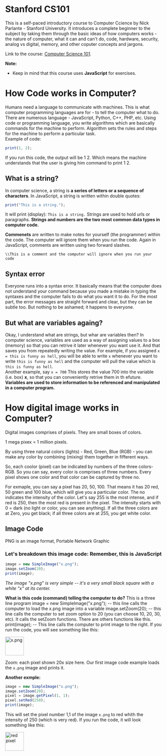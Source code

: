 # Stanford CS101 

This is a self-paced introductory course to Computer Ccience by Nick Parlante - Stanford University. It introduces a complete beginner to the subject by taking them through the basic ideas of how computers works - the nature of computer, what it can and can't do, code, hardware, security, analog vs digital, memory, and other coputer concepts and jargons. 

Link to the course: [Computer Science 101](https://learning.edx.org/course/course-v1:StanfordOnline+CSX0001+1T2020/home).

**Note:** 
* Keep in mind that this course uses **JavaScript** for exercises.

# How Code works in Computer?

Humans need a language to communicate with machines. This is what computer programming languages are for - to tell the computer what to do. There are numerous language - JavaScript, Python, C++, PHP, etc.
Using code or programming language, you write algorithms which are basically commands for the machine to perform. Algorithm sets the rules and steps for the machine to perform a particular task.      
Example of code:
```javascript
print(1, 2);
```
If you run this code, the output will be 1 2. Which means the machine understands that the user is giving him command to print 1 2. 

## What is a string?
In computer science, a string is **a series of letters or a sequence of characters**. In JavaScript, a string is written within double quotes:
```javascript
print("This is a string."); 
```
It will print (display): `This is a string.`
Strings are used to hold urls or paragraphs. 
**Strings and numbers are the two most common data types in computer code.**

**Commenets** are written to make notes for yourself (the programmer) within the code. The computer will ignore them when you run the code.
Again in JavaScript, comments are written using two forward slashes.
```javascripts
\\This is a comment and the computer will ignore when you run your code
```
## Syntax error 
Everyone runs into a syntax error. It basically means that the computer does not understand your command because you made a mistake in typing the syntaxes and the computer fails to do what you want it to do. For the most part, the error messages are straight forward and clear, but they can be subtle too. But nothing to be ashamed; it happens to everyone. 

## But what are variables againg?
Okay, I understand what are strings, but whar are variables then?
In computer science, variables are used as a way of assigning values to a box (memory) so that you can retrive it later whenever you want use it. And that saves you from repeatedly writing the value.
For example, if you assigned `x = this is funny as hell`, you will be able to write `x` whenever you want to write `this is funny as hell` and the computer will pull the value which is `this is funny as hell`.  
Another example, say `x = 700`
This stores the value 700 into the variable (i.e. box) **x**, so that you can conveniently retrive them in th efuture.
**Variables are used to store information to be referenced and manipulated in a computer program.**

# How digital image works in Computer?
Digital images comprises of pixels. They are small boxes of colors.

1 mega pixex = 1 million pixels.

By using three natural colors (lights) - Red, Green, Blue (RGB) - you can make any color by combining (mixing) them together in fifferent ways.

So, each coolor (pixel) can be indicated by numbers of the three colors- RGB. So you can say, every color is comprises of  three numbers.
Every pixel shows one color and that color can be captured by three no.

For exmaple, you can say a pixel has 20, 50, 100. That means it has 20 red, 50 green and 100 blue, which will give you a particular color. The no indicates the intensity of the color. Let's say 255 is the most intense, and if red is 250, then the most red is present in the pixel. The intensity starts with 0 = dark (no light or color, you can see anything).  If all the three colors are at Zero, you get black; if all three colors are at 255, you get white color.

## Image Code

PNG is an image format, Portable Network Graphic

### Let's breakdown this image code: Remember, this is JavaScript
```javascript
image = new SimpleImage("x.png");
image.setZoom(20);
print(image);
```
*The image "x.png" is very simple -- it's a very small black square with a white "x" at its center.*

**What is this code (command) telling the computer to do?**
This is a three line program
image = new SimpleImage("x.png"); -- this line calls the computer to load the x.png image into a variable
image.setZoom(20); -- this line calls the computer to set zoom option to 20 (you can choose 10, 20, 30, etc). It calls the setZoom functions. There are others functions like this.
print(image); -- This line calls the computer to print image to the right.
If you run the code, you will see something like this:

<image src="https://github.com/rin2021/Computer-Science-101-/blob/main/Src/Assets/x.png" alt="x.png" width="60" height="60">

Zoom: each pixel shown 20x size here.
Our first image code example loads the `x.png` image and prints it.
  
**Another exmple:**
```javascript
image = new SimpleImage("x.png");
image.setZoom(20);
pixel = image.getPixel(1, 1);
pixel.setRed(250);
print(image);
```  
This will set the pixel number 1,1 of the image `x.png` to red whith the intensity of 250 (which is very red).
If you run the code, it will look something like this: 
  
<image src="https://github.com/rin2021/Computer-Science-101-/blob/main/Src/Assets/red.png" alt="red pixel" width="60" height="60">  
  

